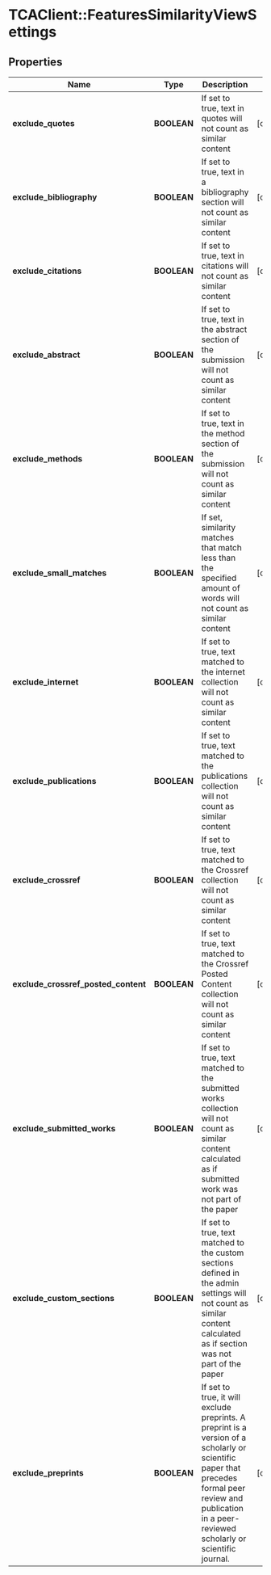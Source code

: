 # TCAClient::FeaturesSimilarityViewSettings

## Properties
Name | Type | Description | Notes
------------ | ------------- | ------------- | -------------
**exclude_quotes** | **BOOLEAN** | If set to true, text in quotes will not count as similar content  | [optional] 
**exclude_bibliography** | **BOOLEAN** | If set to true, text in a bibliography section will not count as similar content  | [optional] 
**exclude_citations** | **BOOLEAN** | If set to true, text in citations will not count as similar content  | [optional] 
**exclude_abstract** | **BOOLEAN** | If set to true, text in the abstract section of the submission will not count as similar content  | [optional] 
**exclude_methods** | **BOOLEAN** | If set to true, text in the method section of the submission will not count as similar content  | [optional] 
**exclude_small_matches** | **BOOLEAN** | If set, similarity matches that match less than the specified amount of words will not count as similar content  | [optional] 
**exclude_internet** | **BOOLEAN** | If set to true, text matched to the internet collection will not count as similar content  | [optional] 
**exclude_publications** | **BOOLEAN** | If set to true, text matched to the publications collection will not count as similar content  | [optional] 
**exclude_crossref** | **BOOLEAN** | If set to true, text matched to the Crossref collection will not count as similar content  | [optional] 
**exclude_crossref_posted_content** | **BOOLEAN** | If set to true, text matched to the Crossref Posted Content collection will not count as similar content  | [optional] 
**exclude_submitted_works** | **BOOLEAN** | If set to true, text matched to the submitted works collection will not count as similar content calculated as if submitted work was not part of the paper  | [optional] 
**exclude_custom_sections** | **BOOLEAN** | If set to true, text matched to the custom sections defined in the admin settings will not count as similar content calculated as if section was not part of the paper  | [optional] 
**exclude_preprints** | **BOOLEAN** | If set to true, it will exclude preprints. A preprint is a version of a scholarly or scientific paper that precedes formal peer review and publication in a peer-reviewed scholarly or scientific journal.  | [optional] 

